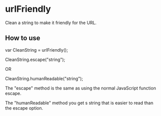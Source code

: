 urlFriendly
===========

Clean a string to make it friendly for the URL.

How to use
----------

var CleanString = urlFriendly();

CleanString.escape("string");

OR

CleanString.humanReadable("string");

The "escape" method is the same as using the normal JavaScript function escape.

The "humanReadable" method you get s string that is easier to read than the escape option.
